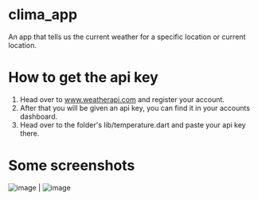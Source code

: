 # clima_app

An app that tells us the current weather for a specific location or current location.

# How to get the api key
1) Head over to www.weatherapi.com and register your account.
2) After that you will be given an api key, you can find it in your accounts dashboard.
3) Head over to the folder's lib/temperature.dart and paste your api key there.

# Some screenshots
![image]('/screenshots/ss_1.png') | ![image]('/screenshots/ss_2.png')
